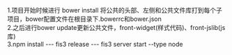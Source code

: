1.项目开始时候进行 bower install 将公共的头部、左侧和公共文件库打到每个子项目，bower配置文件在根目录下.bowerrc和bower.json<br>
2.之后进行bower update更新公共文件，front-widget(样式代码)、front-jslib(js库)<br>
3.npm install --- fis3 release ---   fis3 server start --type node
